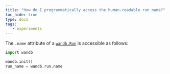 ```yaml
---
title: "How do I programmatically access the human-readable run name?"
toc_hide: true
type: docs
tags:
   - experiments
---
```

The `.name` attribute of a [`wandb.Run`](../ref/python/run.md) is accessible as follows:

```python
import wandb

wandb.init()
run_name = wandb.run.name
```